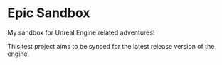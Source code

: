# Epic Sandbox
My sandbox for Unreal Engine related adventures!

This test project aims to be synced for the latest release version of the engine.

